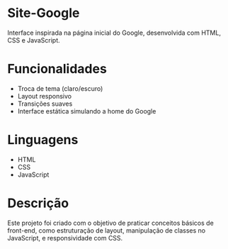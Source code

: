 # Site-Google
Interface inspirada na página inicial do Google, desenvolvida com HTML, CSS e JavaScript.

# Funcionalidades

- Troca de tema (claro/escuro)
- Layout responsivo
- Transições suaves
- Interface estática simulando a home do Google

# Linguagens

- HTML
- CSS
- JavaScript

# Descrição

Este projeto foi criado com o objetivo de praticar conceitos básicos de front-end, como estruturação de layout, manipulação de classes no JavaScript, e responsividade com CSS.
